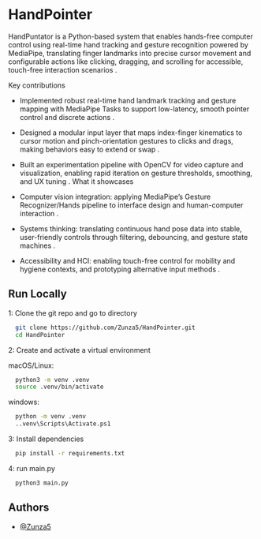
# HandPointer

HandPuntator is a Python-based system that enables hands-free computer control using real-time hand tracking and gesture recognition powered by MediaPipe, translating finger landmarks into precise cursor movement and configurable actions like clicking, dragging, and scrolling for accessible, touch-free interaction scenarios .

Key contributions
- Implemented robust real-time hand landmark tracking and gesture mapping with MediaPipe Tasks to support low-latency, smooth pointer control and discrete actions .
- 	Designed a modular input layer that maps index-finger kinematics to cursor motion and pinch-orientation gestures to clicks and drags, making behaviors easy to extend or swap .
-	Built an experimentation pipeline with OpenCV for video capture and visualization, enabling rapid iteration on gesture thresholds, smoothing, and UX tuning .
What it showcases

- Computer vision integration: applying MediaPipe’s Gesture Recognizer/Hands pipeline to interface design and human-computer interaction .
-	Systems thinking: translating continuous hand pose data into stable, user-friendly controls through filtering, debouncing, and gesture state machines .
- Accessibility and HCI: enabling touch-free control for mobility and hygiene contexts, and prototyping alternative input methods .


## Run Locally

1: Clone the git repo and go to directory

```bash
  git clone https://github.com/Zunza5/HandPointer.git
  cd HandPointer
```

2: Create and activate a virtual environment

macOS/Linux:

```bash
  python3 -m venv .venv
  source .venv/bin/activate
```
windows:

```bash
  python -m venv .venv
  ..venv\Scripts\Activate.ps1
```

3: Install dependencies

```bash
  pip install -r requirements.txt
```

4: run main.py

```bash
  python3 main.py
```
## Authors

- [@Zunza5](https://www.github.com/octokatherine)

